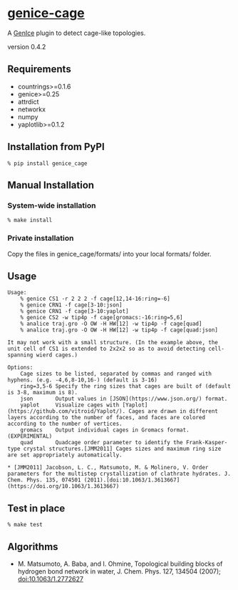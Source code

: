 # [genice-cage](https://github.com/vitroid/genice-cage/)

A [GenIce](https://github.com/vitroid/GenIce) plugin to detect cage-like topologies.

version 0.4.2

## Requirements

* countrings>=0.1.6
* genice>=0.25
* attrdict
* networkx
* numpy
* yaplotlib>=0.1.2

## Installation from PyPI

    % pip install genice_cage

## Manual Installation

### System-wide installation

    % make install

### Private installation

Copy the files in genice_cage/formats/ into your local formats/ folder.

## Usage

    
    Usage: 
        % genice CS1 -r 2 2 2 -f cage[12,14-16:ring=-6] 
        % genice CRN1 -f cage[3-10:json] 
        % genice CRN1 -f cage[3-10:yaplot] 
        % genice CS2 -w tip4p -f cage[gromacs:-16:ring=5,6]
        % analice traj.gro -O OW -H HW[12] -w tip4p -f cage[quad]
        % analice traj.gro -O OW -H HW[12] -w tip4p -f cage[quad:json]
    
    It may not work with a small structure. (In the example above, the unit cell of CS1 is extended to 2x2x2 so as to avoid detecting cell-spanning wierd cages.)
    
    Options:
        Cage sizes to be listed, separated by commas and ranged with hyphens. (e.g. -4,6,8-10,16-) (default is 3-16)
        ring=3,5-6 Specify the ring sizes that cages are built of (default is 3-8, maximum is 8).
        json       Output values in [JSON](https://www.json.org/) format.
        yaplot     Visualize cages with [Yaplot](https://github.com/vitroid/Yaplot/). Cages are drawn in different layers according to the number of faces, and faces are colored according to the number of vertices.
        gromacs    Output individual cages in Gromacs format. (EXPERIMENTAL)
        quad       Quadcage order parameter to identify the Frank-Kasper-type crystal structures.[JMM2011] Cages sizes and maximum ring size are set appropriately automatically.
    
    * [JMM2011] Jacobson, L. C., Matsumoto, M. & Molinero, V. Order parameters for the multistep crystallization of clathrate hydrates. J. Chem. Phys. 135, 074501 (2011).[doi:10.1063/1.3613667](https://doi.org/10.1063/1.3613667)

## Test in place

    % make test

## Algorithms

* M. Matsumoto, A. Baba, and I. Ohmine, Topological building blocks of hydrogen bond network in water, J. Chem. Phys. 127, 134504 (2007); [doi:10.1063/1.2772627](http://dx.doi.org/doi:10.1063/1.2772627)
